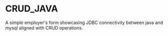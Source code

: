 # CRUD_JAVA
A simple employer's form showcasing JDBC connectivity between java and mysql aligned with CRUD operations.
